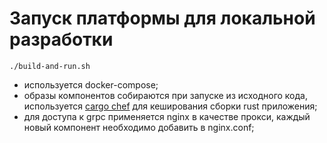 # Запуск платформы для локальной разработки

```shell
./build-and-run.sh
```

- используется docker-compose;
- образы компонентов собираются при запуске из исходного кода,
  используется [cargo chef](https://crates.io/crates/cargo-chef) для кеширования сборки rust приложения;
- для доступа к grpc применяется nginx в качестве прокси, каждый новый компонент необходимо добавить в nginx.conf;


